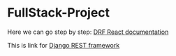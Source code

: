 # FullStack-Project
Here we can go step by step:
[DRF React documentation](DRF_React.md)

This is link for [Django REST framework](https://django-rest-framework.org/)